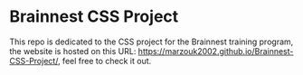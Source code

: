 # Brainnest CSS Project
This repo is dedicated to the CSS project for the Brainnest training program, the website is hosted on this URL: https://marzouk2002.github.io/Brainnest-CSS-Project/, feel free to check it out.
